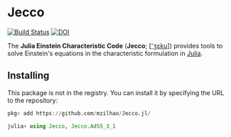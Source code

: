 # Jecco

[![Build Status](https://travis-ci.com/mzilhao/Jecco.jl.svg?branch=master)](https://travis-ci.com/mzilhao/Jecco.jl)
[![DOI](https://zenodo.org/badge/DOI/10.5281/zenodo.4139418.svg)](https://doi.org/10.5281/zenodo.4139418)

The **Julia Einstein Characteristic Code** (**Jecco**; [['ʒɛku](https://www.infopedia.pt/dicionarios/lingua-portuguesa/Jeco)]) provides tools to solve Einstein's equations in the characteristic formulation in [Julia](http://julialang.org/).


## Installing

This package is not in the registry. You can install it by specifying the URL to the repository:

```julia
pkg> add https://github.com/mzilhao/Jecco.jl/

julia> using Jecco, Jecco.AdS5_3_1
```

